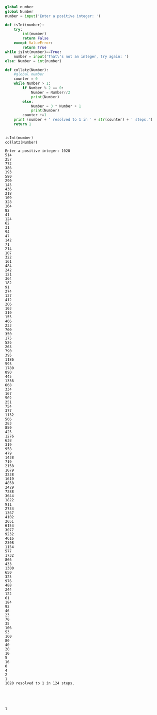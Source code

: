 

```python
global number
global Number
number = input('Enter a positive integer: ')

def isInt(number):
    try:
        int(number)
        return False
    except ValueError:
        return True
while isInt(number)==True:
    number = input('That\'s not an integer, try again: ')
else: Number = int(number)

def collatz(Number):
    #global number
    counter = 0  
    while Number > 1:
        if Number % 2 == 0:
            Number = Number//2
            print(Number)
        else:
            Number = 3 * Number + 1
            print(Number)
        counter +=1
    print (number + ' resolved to 1 in ' + str(counter) + ' steps.')
    return 1
    
   
isInt(number)
collatz(Number)
```

    Enter a positive integer: 1028
    514
    257
    772
    386
    193
    580
    290
    145
    436
    218
    109
    328
    164
    82
    41
    124
    62
    31
    94
    47
    142
    71
    214
    107
    322
    161
    484
    242
    121
    364
    182
    91
    274
    137
    412
    206
    103
    310
    155
    466
    233
    700
    350
    175
    526
    263
    790
    395
    1186
    593
    1780
    890
    445
    1336
    668
    334
    167
    502
    251
    754
    377
    1132
    566
    283
    850
    425
    1276
    638
    319
    958
    479
    1438
    719
    2158
    1079
    3238
    1619
    4858
    2429
    7288
    3644
    1822
    911
    2734
    1367
    4102
    2051
    6154
    3077
    9232
    4616
    2308
    1154
    577
    1732
    866
    433
    1300
    650
    325
    976
    488
    244
    122
    61
    184
    92
    46
    23
    70
    35
    106
    53
    160
    80
    40
    20
    10
    5
    16
    8
    4
    2
    1
    1028 resolved to 1 in 124 steps.
    




    1



